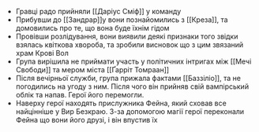 - Гравці радо прийняли [[Даріус Сміф]] у команду
- Прибувши до [[Зандрар]]у вони познайомились з [[Креза]], та домовились про те, що вона буде їхнім гідом
- Провівши розлідування, вони виявили деякі признаки того звідки взялась квіткова хвороба, та зробили висновок що з цим звязаний храм Крові Вол
- Група вирішила не приймати участь у політичних інтригах між [[Мечі Свободи]] та мером міста [[Ґарріт Томраан]]
- Після вечірньої служби, група прижала фактами [[Баззіліо]], та не погодились на угоду з ним. Після чого він прийняв свій вампірський облік та напав. Герої його перемогли.
- Наверху герої находять прислужника Фейна, який сховав все найцінніше у Вир Безкраю. З-за допомогою магії герої переконали Фейна що вони його друзі, і він впустив їх
